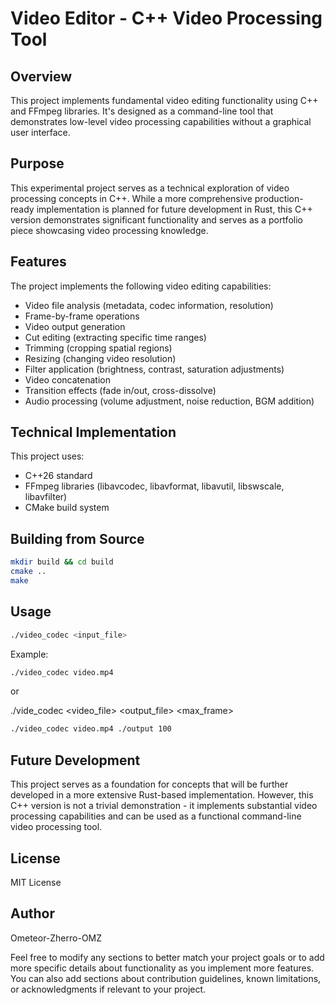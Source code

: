 # Video Editor - C++ Video Processing Tool

## Overview

This project implements fundamental video editing functionality using C++ and FFmpeg libraries. It's designed as a command-line tool that demonstrates low-level video processing capabilities without a graphical user interface.

## Purpose

This experimental project serves as a technical exploration of video processing concepts in C++. While a more comprehensive production-ready implementation is planned for future development in Rust, this C++ version demonstrates significant functionality and serves as a portfolio piece showcasing video processing knowledge.

## Features

The project implements the following video editing capabilities:

- Video file analysis (metadata, codec information, resolution)
- Frame-by-frame operations
- Video output generation
- Cut editing (extracting specific time ranges)
- Trimming (cropping spatial regions)
- Resizing (changing video resolution)
- Filter application (brightness, contrast, saturation adjustments)
- Video concatenation
- Transition effects (fade in/out, cross-dissolve)
- Audio processing (volume adjustment, noise reduction, BGM addition)

## Technical Implementation

This project uses:

- C++26 standard
- FFmpeg libraries (libavcodec, libavformat, libavutil, libswscale, libavfilter)
- CMake build system

## Building from Source

```bash
mkdir build && cd build
cmake ..
make
```

## Usage

```sh
./video_codec <input_file>
```

Example:

```sh
./video_codec video.mp4
```

or

./vide_codec <video_file> <output_file> <max_frame>

```sh
./video_codec video.mp4 ./output 100
```

## Future Development

This project serves as a foundation for concepts that will be further developed in a more extensive Rust-based implementation. However, this C++ version is not a trivial demonstration - it implements substantial video processing capabilities and can be used as a functional command-line video processing tool.

## License

MIT License

## Author

Ometeor-Zherro-OMZ

Feel free to modify any sections to better match your project goals or to add more specific details about functionality as you implement more features. You can also add sections about contribution guidelines, known limitations, or acknowledgments if relevant to your project.
